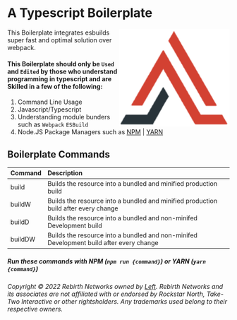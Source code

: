 # A Typescript Boilerplate

<img src="https://raw.githubusercontent.com/BigBoyLeft/Rebirth/main/src/code/assets/rebirth.png" style="right:0" align="right" width="250px">

This Boilerplate integrates esbuilds super fast and optimal solution over webpack.

#### This Boilerplate should only be `Used` and `Edited` by those who understand programming in typescript and are Skilled in a few of the following:

1. Command Line Usage
2. Javascript/Typescript
3. Understanding module bunders such as `Webpack` `ESBuild`
4. Node.JS Package Managers such as [NPM](https://www.npmjs.com/) | [YARN](https://yarnpkg.com/)

## Boilerplate Commands

| Command | Description                                                                             |
| :------ | :-------------------------------------------------------------------------------------- |
| build   | Builds the resource into a bundled and minified production build                        |
| buildW  | Builds the resource into a bundled and minified production build after every change     |
| buildD  | Builds the resource into a bundled and non-minifed Development build                    |
| buildDW | Builds the resource into a bundled and non-minifed Development build after every change |

##### Run these commands with NPM (``npm run {command}``) or YARN (``yarn {command}``)

###### Copyright &copy; 2022 Rebirth Networks owned by [Left](https://github.com/BigBoyLeft). Rebirth Networks and its associates are not affiliated with or endorsed by Rockstar North, Take-Two Interactive or other rightsholders. Any trademarks used belong to their respective owners.
